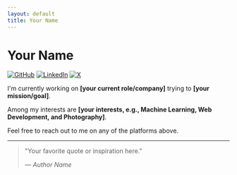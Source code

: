 ```yaml
---
layout: default
title: Your Name
---
```


# Your Name

[![GitHub](https://img.shields.io/badge/GitHub-181717?style=for-the-badge&logo=github&logoColor=white)](https://github.com/yourusername)
[![LinkedIn](https://img.shields.io/badge/LinkedIn-0077B5?style=for-the-badge&logo=linkedin&logoColor=white)](https://linkedin.com/in/yourusername)
[![X](https://img.shields.io/badge/X-000000?style=for-the-badge&logo=x&logoColor=white)](https://x.com/yourusername)

I'm currently working on **[your current role/company]** trying to **[your mission/goal]**.

Among my interests are **[your interests, e.g., Machine Learning, Web Development, and Photography]**.

Feel free to reach out to me on any of the platforms above.

---

> "Your favorite quote or inspiration here."
> 
> — *Author Name*
